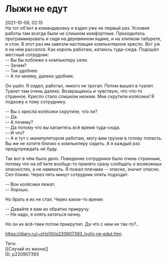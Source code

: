 Лыжи не едут
=============

   
 2021-10-09, 02:15   
  На тот об'ект в командировку я ездил уже не первый раз. Условия работы там всегда были не слишком комфортные. Приходилось программировать и сидя на деревянном ящике, и на хлипком табурете, и стоя. В этот раз им завезли настоящее компьютерное кресло. Вот уж я на нём расселся. Как король работаю, катаюсь туда-сюда. Подошёл местный сотрудник:   
 -- Вы бы поближе к компьютеру сели.   
 -- Зачем?   
 -- Так удобнее.   
 -- А по-моему, далеко удобнее.   
   
 Он ушёл. Я сидел, работал, никого не трогал. Потом вышел в туалет. Туалет там очень далеко. Возвращаюсь и чувствую, что что-то странное. Кресло стало слишком низким. Мне скрутили колёсики! Я подхожу к тому сотруднику.   
   
 -- Вы с кресла колёсики скрутили, что ли?   
 -- Да.   
 -- А почему?   
 -- Да потому что вы катаетесь всё время туда-сюда.   
 -- И что?   
 -- А я тут с манипулятором работаю, могу вам грузом в голову попасть. Вы же не хотите близко к компьютеру сидеть. А я каждый раз предупреждать не буду.   
   
 Так вот в чём было дело. Поведение сотрудника было очень странным, потому что на об'екте вообще-то принято сразу сообщать о возможных опасностях, а не намекать. Я пожал плечами -- опасно, значит опасно. Сел ближе. Через пять минут сотрудник опять подходит.   
   
 -- Вон колёсики лежат.   
 -- Хорошо.   
   
 Но брать я их не стал. Через какое-то время:   
   
 -- Давайте я вам их обратно прикручу.   
 -- Не надо, я опять кататься начну.   
   
 Но он их всё-таки потом прикрутил. Да что с ним не так-то?..   
    
 <https://diary.ru/~zHz00/p220907393_lyzhi-ne-edut.htm>   
   
 Теги:   
 [[Случай из жизни]]   
 ID: p220907393